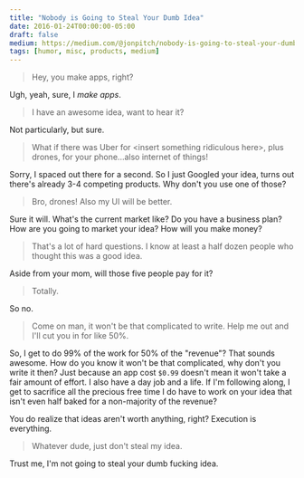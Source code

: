 ```yaml
---
title: "Nobody is Going to Steal Your Dumb Idea"
date: 2016-01-24T00:00:00-05:00
draft: false
medium: https://medium.com/@jonpitch/nobody-is-going-to-steal-your-dumb-idea-3e85c8d66e44
tags: [humor, misc, products, medium]
---
```


> Hey, you make apps, right?

Ugh, yeah, sure, I *make apps*.

<!--more-->

> I have an awesome idea, want to hear it?

Not particularly, but sure.

> What if there was Uber for &lt;insert something ridiculous here&gt;, plus drones, for your phone...also internet of things!

Sorry, I spaced out there for a second. So I just Googled your idea, turns out there's already 3-4 competing products. Why don't you use one of those?

> Bro, drones! Also my UI will be better.

Sure it will. What's the current market like? Do you have a business plan? How are you going to market your idea? How will you make money?

> That's a lot of hard questions. I know at least a half dozen people who thought this was a good idea.

Aside from your mom, will those five people pay for it?

> Totally.

So no.

> Come on man, it won't be that complicated to write. Help me out and I'll cut you in for like 50%.

So, I get to do 99% of the work for 50% of the "revenue"? That sounds awesome. How do you know it won't be that complicated, why don't you write it then? Just because an app cost `$0.99` doesn't mean it won't take a fair amount of effort. I also have a day job and a life. If I'm following along, I get to sacrifice all the precious free time I do have to work on your idea that isn't even half baked for a non-majority of the revenue?

You do realize that ideas aren't worth anything, right? Execution is everything.

> Whatever dude, just don't steal my idea.

Trust me, I'm not going to steal your dumb fucking idea.
